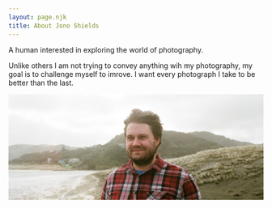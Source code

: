```yaml
---
layout: page.njk
title: About Jono Shields
---
```



A human interested in exploring the world of photography.

Unlike others I am not trying to convey anything wih my photography, my goal is to challenge myself to imrove. I want every photograph I take to be better than the last.

<img class="bottom wide" src="/assets/images/jono.jpg"/>
